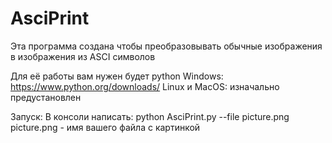 # AsciPrint

Эта программа создана чтобы преобразовывать обычные изображения в изображения из ASCI символов

Для её работы вам нужен будет python
Windows: https://www.python.org/downloads/
Linux и MacOS: изначально предустановлен

Запуск:
В консоли написать: python AsciPrint.py --file picture.png
picture.png - имя вашего файла с картинкой